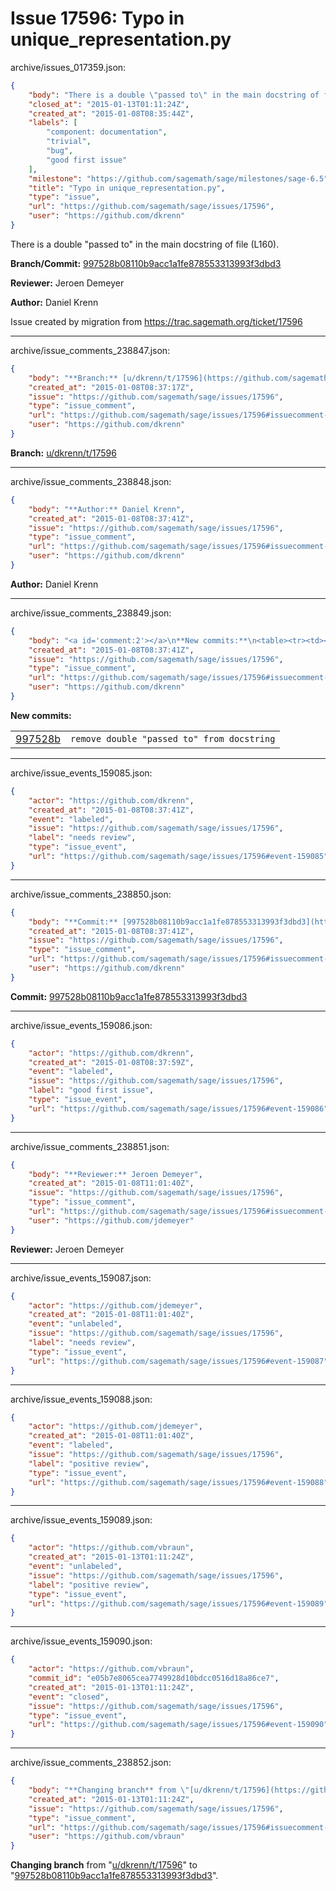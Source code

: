 # Issue 17596: Typo in unique_representation.py

archive/issues_017359.json:
```json
{
    "body": "There is a double \"passed to\" in the main docstring of file (L160).\n\n**Branch/Commit:** [997528b08110b9acc1a1fe878553313993f3dbd3](https://github.com/sagemath/sagetrac-mirror/commit/997528b08110b9acc1a1fe878553313993f3dbd3)\n\n**Reviewer:** Jeroen Demeyer\n\n**Author:** Daniel Krenn\n\nIssue created by migration from https://trac.sagemath.org/ticket/17596\n\n",
    "closed_at": "2015-01-13T01:11:24Z",
    "created_at": "2015-01-08T08:35:44Z",
    "labels": [
        "component: documentation",
        "trivial",
        "bug",
        "good first issue"
    ],
    "milestone": "https://github.com/sagemath/sage/milestones/sage-6.5",
    "title": "Typo in unique_representation.py",
    "type": "issue",
    "url": "https://github.com/sagemath/sage/issues/17596",
    "user": "https://github.com/dkrenn"
}
```
There is a double "passed to" in the main docstring of file (L160).

**Branch/Commit:** [997528b08110b9acc1a1fe878553313993f3dbd3](https://github.com/sagemath/sagetrac-mirror/commit/997528b08110b9acc1a1fe878553313993f3dbd3)

**Reviewer:** Jeroen Demeyer

**Author:** Daniel Krenn

Issue created by migration from https://trac.sagemath.org/ticket/17596





---

archive/issue_comments_238847.json:
```json
{
    "body": "**Branch:** [u/dkrenn/t/17596](https://github.com/sagemath/sagetrac-mirror/tree/u/dkrenn/t/17596)",
    "created_at": "2015-01-08T08:37:17Z",
    "issue": "https://github.com/sagemath/sage/issues/17596",
    "type": "issue_comment",
    "url": "https://github.com/sagemath/sage/issues/17596#issuecomment-238847",
    "user": "https://github.com/dkrenn"
}
```

**Branch:** [u/dkrenn/t/17596](https://github.com/sagemath/sagetrac-mirror/tree/u/dkrenn/t/17596)



---

archive/issue_comments_238848.json:
```json
{
    "body": "**Author:** Daniel Krenn",
    "created_at": "2015-01-08T08:37:41Z",
    "issue": "https://github.com/sagemath/sage/issues/17596",
    "type": "issue_comment",
    "url": "https://github.com/sagemath/sage/issues/17596#issuecomment-238848",
    "user": "https://github.com/dkrenn"
}
```

**Author:** Daniel Krenn



---

archive/issue_comments_238849.json:
```json
{
    "body": "<a id='comment:2'></a>\n**New commits:**\n<table><tr><td><a href=\"https://github.com/sagemath/sagetrac-mirror/commit/997528b08110b9acc1a1fe878553313993f3dbd3\">997528b</a></td><td><code>remove double \"passed to\" from docstring</code></td></tr></table>\n",
    "created_at": "2015-01-08T08:37:41Z",
    "issue": "https://github.com/sagemath/sage/issues/17596",
    "type": "issue_comment",
    "url": "https://github.com/sagemath/sage/issues/17596#issuecomment-238849",
    "user": "https://github.com/dkrenn"
}
```

<a id='comment:2'></a>
**New commits:**
<table><tr><td><a href="https://github.com/sagemath/sagetrac-mirror/commit/997528b08110b9acc1a1fe878553313993f3dbd3">997528b</a></td><td><code>remove double "passed to" from docstring</code></td></tr></table>




---

archive/issue_events_159085.json:
```json
{
    "actor": "https://github.com/dkrenn",
    "created_at": "2015-01-08T08:37:41Z",
    "event": "labeled",
    "issue": "https://github.com/sagemath/sage/issues/17596",
    "label": "needs review",
    "type": "issue_event",
    "url": "https://github.com/sagemath/sage/issues/17596#event-159085"
}
```



---

archive/issue_comments_238850.json:
```json
{
    "body": "**Commit:** [997528b08110b9acc1a1fe878553313993f3dbd3](https://github.com/sagemath/sagetrac-mirror/commit/997528b08110b9acc1a1fe878553313993f3dbd3)",
    "created_at": "2015-01-08T08:37:41Z",
    "issue": "https://github.com/sagemath/sage/issues/17596",
    "type": "issue_comment",
    "url": "https://github.com/sagemath/sage/issues/17596#issuecomment-238850",
    "user": "https://github.com/dkrenn"
}
```

**Commit:** [997528b08110b9acc1a1fe878553313993f3dbd3](https://github.com/sagemath/sagetrac-mirror/commit/997528b08110b9acc1a1fe878553313993f3dbd3)



---

archive/issue_events_159086.json:
```json
{
    "actor": "https://github.com/dkrenn",
    "created_at": "2015-01-08T08:37:59Z",
    "event": "labeled",
    "issue": "https://github.com/sagemath/sage/issues/17596",
    "label": "good first issue",
    "type": "issue_event",
    "url": "https://github.com/sagemath/sage/issues/17596#event-159086"
}
```



---

archive/issue_comments_238851.json:
```json
{
    "body": "**Reviewer:** Jeroen Demeyer",
    "created_at": "2015-01-08T11:01:40Z",
    "issue": "https://github.com/sagemath/sage/issues/17596",
    "type": "issue_comment",
    "url": "https://github.com/sagemath/sage/issues/17596#issuecomment-238851",
    "user": "https://github.com/jdemeyer"
}
```

**Reviewer:** Jeroen Demeyer



---

archive/issue_events_159087.json:
```json
{
    "actor": "https://github.com/jdemeyer",
    "created_at": "2015-01-08T11:01:40Z",
    "event": "unlabeled",
    "issue": "https://github.com/sagemath/sage/issues/17596",
    "label": "needs review",
    "type": "issue_event",
    "url": "https://github.com/sagemath/sage/issues/17596#event-159087"
}
```



---

archive/issue_events_159088.json:
```json
{
    "actor": "https://github.com/jdemeyer",
    "created_at": "2015-01-08T11:01:40Z",
    "event": "labeled",
    "issue": "https://github.com/sagemath/sage/issues/17596",
    "label": "positive review",
    "type": "issue_event",
    "url": "https://github.com/sagemath/sage/issues/17596#event-159088"
}
```



---

archive/issue_events_159089.json:
```json
{
    "actor": "https://github.com/vbraun",
    "created_at": "2015-01-13T01:11:24Z",
    "event": "unlabeled",
    "issue": "https://github.com/sagemath/sage/issues/17596",
    "label": "positive review",
    "type": "issue_event",
    "url": "https://github.com/sagemath/sage/issues/17596#event-159089"
}
```



---

archive/issue_events_159090.json:
```json
{
    "actor": "https://github.com/vbraun",
    "commit_id": "e05b7e8065cea7749928d10bdcc0516d18a86ce7",
    "created_at": "2015-01-13T01:11:24Z",
    "event": "closed",
    "issue": "https://github.com/sagemath/sage/issues/17596",
    "type": "issue_event",
    "url": "https://github.com/sagemath/sage/issues/17596#event-159090"
}
```



---

archive/issue_comments_238852.json:
```json
{
    "body": "**Changing branch** from \"[u/dkrenn/t/17596](https://github.com/sagemath/sagetrac-mirror/tree/u/dkrenn/t/17596)\" to \"[997528b08110b9acc1a1fe878553313993f3dbd3](https://github.com/sagemath/sagetrac-mirror/commit/997528b08110b9acc1a1fe878553313993f3dbd3)\".",
    "created_at": "2015-01-13T01:11:24Z",
    "issue": "https://github.com/sagemath/sage/issues/17596",
    "type": "issue_comment",
    "url": "https://github.com/sagemath/sage/issues/17596#issuecomment-238852",
    "user": "https://github.com/vbraun"
}
```

**Changing branch** from "[u/dkrenn/t/17596](https://github.com/sagemath/sagetrac-mirror/tree/u/dkrenn/t/17596)" to "[997528b08110b9acc1a1fe878553313993f3dbd3](https://github.com/sagemath/sagetrac-mirror/commit/997528b08110b9acc1a1fe878553313993f3dbd3)".
